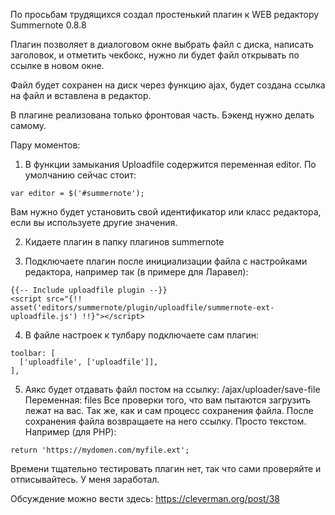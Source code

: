 По просьбам трудящихся создал простенький плагин к WEB редактору Summernote 0.8.8

Плагин позволяет в диалоговом окне выбрать файл с диска, написать заголовок, и отметить чекбокс, 
нужно ли будет файл открывать по ссылке в новом окне.

Файл будет сохранен на диск через функцию ajax, будет создана ссылка на файл и вставлена в редактор.

В плагине реализована только фронтовая часть. Бэкенд нужно делать самому.

Пару моментов:

1. В функции замыкания Uploadfile содержится переменная editor. По умолчанию сейчас стоит: 
```
var editor = $('#summernote');
```

Вам нужно будет установить свой идентификатор или класс редактора, если вы используете другие значения.

2. Кидаете плагин в папку плагинов summernote

3. Подключаете плагин после инициализации файла с настройками редактора, например так (в примере для Ларавел):
```
{{-- Include uploadfile plugin --}}
<script src="{!! asset('editors/summernote/plugin/uploadfile/summernote-ext-uploadfile.js') !!}"></script> 
```

4. В файле настроек к тулбару подключаете сам плагин:
```
toolbar: [
  ['uploadfile', ['uploadfile']],
],
```

5. Аякс будет отдавать файл постом на ссылку: /ajax/uploader/save-file 
Переменная: files
Все проверки того, что вам пытаются загрузить лежат на вас. Так же, как и сам процесс сохранения файла.
После сохранения файла возвращаете на него ссылку. Просто текстом. Например (для PHP): 
```
return 'https://mydomen.com/myfile.ext';
```

Времени тщательно тестировать плагин нет, так что сами проверяйте и отписывайтесь. У меня заработал.

Обсуждение можно вести здесь: https://cleverman.org/post/38

